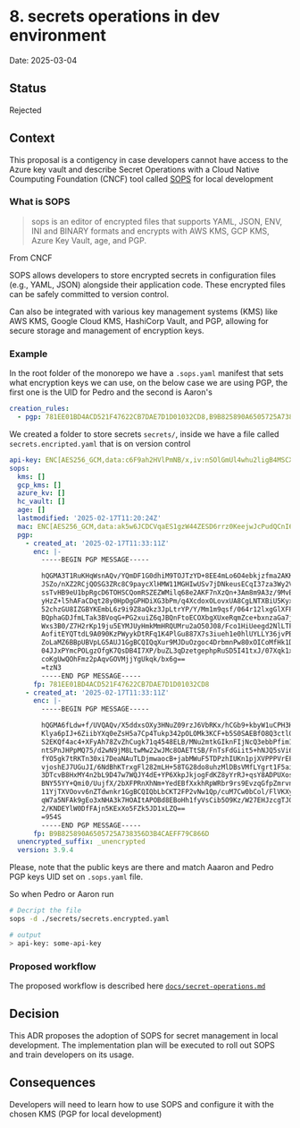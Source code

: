 # 8. secrets operations in dev environment

Date: 2025-03-04

## Status

Rejected

## Context

This proposal is a contigency in case developers cannot have access to the Azure key vault and describe Secret Operations with a Cloud Native Coumputing Foundation (CNCF) tool called [SOPS](cncf_sops) for local development

### What is SOPS

> sops is an editor of encrypted files that supports YAML, JSON, ENV, INI and BINARY formats and encrypts with AWS KMS, GCP KMS, Azure Key Vault, age, and PGP.

From CNCF

SOPS allows developers to store encrypted secrets in configuration files (e.g., YAML, JSON) alongside their application code. These encrypted files can be safely committed to version control.

Can also be integrated with various key management systems (KMS) like AWS KMS, Google Cloud KMS, HashiCorp Vault, and PGP, allowing for secure storage and management of encryption keys.

### Example

In the root folder of the monorepo we have a `.sops.yaml` manifest that sets what encryption keys we can use, on the below case we are using PGP, the first one is the UID for Pedro and the second is Aaron's

```yaml
creation_rules:
  - pgp: 781EE01BD4ACD521F47622CB7DAE7D1D01032CD8,B9B825890A6505725A738356D3B4CAEFF79C866D
```

We created a folder to store secrets `secrets/`, inside we have a file called `secrets.encripted.yaml` that is on version control

```yaml
api-key: ENC[AES256_GCM,data:c6F9ah2HVlPmNB/x,iv:nSOlGmUl4whu2ligB4MSCXYS2xWh7rDHZxt8LwO6ris=,tag:WXXW+yfgjwL03KvpFaZftg==,type:str]
sops:
  kms: []
  gcp_kms: []
  azure_kv: []
  hc_vault: []
  age: []
  lastmodified: '2025-02-17T11:20:24Z'
  mac: ENC[AES256_GCM,data:ak5w6JCDCVqaES1gzW44ZESD6rrz0KeejwJcPudQCnI644D6PV79Mc76A549sF9vjyQ3TRQsvWXN+oy6YSVEr0NOTeT3ykBGlM4+UMsVhwlgfm0UBgHuTpjsLqCwnDD/h8FpV0O7MOvHgJWQVNfcu4ExM0MKCtzQqLKTXI+72QU=,iv:CdNN06RX2m2hng4Mlrswd3D16/wey6lMrly7r3Kkf+8=,tag:ARcrtUaDOcjX2Foq4vCwxw==,type:str]
  pgp:
    - created_at: '2025-02-17T11:33:11Z'
      enc: |-
        -----BEGIN PGP MESSAGE-----

        hQGMA3T1RuKHqWsnAQv/YQmDF1G0dhiM9TOJTzYD+8EE4mLo6O4ebkjzfma2AKKs
        JSZo/nXZ2RCjQOSG3ZRc8C9paycXlHMW11MGHIwUSv7jDNkeusECqI37za3Wy2Vn
        ssTvHB9eU1bpRgcD6TOHSCQomRSZEZWMilq68e2AKF7nXzQn+3Am8m9A3z/9MvBO
        yHzZ+l5hAFaCDqt28y0HpOgGPHDiXG3bPm/q4XcdoxOLovxUA8CgLNTXBiU5Kyxe
        52chzGU8IZGBYKEmbL6z9i9Z8aQkz3JpLtrYP/Y/Mm1m9qsf/064r12lxgGlXFPX
        BQphaGDJfmLTak3BVoqG+PG2xuiZ6qJBQnFtoECOXbgXUxeRqmZce+bxnzaGa7j7
        Wxs3B0/Z7H2rKp19ju5EYMJUyHmkMmHRQUMru2aO50J08/Fco1HiUeegd2NlLTFU
        AofitEYQTtdL9A090KzPWyykDtRFq1K4PlGu887X7s3iueh1e0hlUYLLY36jvPBU
        ZoLaMZ6BBpUBVpLG5AUJ1GgBCQIQqXur9MJDuOzgoc4DrbmnPw80xOICoMfHk1Ds
        04JJxPYmcPOLgzOfgK7QsDB4I7XP/buZL3qDzetgephpRuSD5I41txJ/07Xqk1xy
        coKgUwQOhFmz2pAqvGOVMjjYgUkqk/bx6g==
        =tzN3
        -----END PGP MESSAGE-----
      fp: 781EE01BD4ACD521F47622CB7DAE7D1D01032CD8
    - created_at: '2025-02-17T11:33:11Z'
      enc: |-
        -----BEGIN PGP MESSAGE-----

        hQGMA6fLdw+f/UVQAQv/X5ddxsOXy3HNuZ09rzJ6VbRKx/hCGb9+kbyW1uCPH3HJ
        Klya6pIJ+6ZiibYXq0eZsH5a7Cp4Tukp342pOLOMk3KCF+b5S0SAEBfO8Q3ctl0n
        S2EKQf4ac4+XFyAh78ZvZhCugk71q4548ELB/MNu2mtkGIknFIjNcQ3ebbPfim1H
        ntSPnJHPpMQ75/d2wN9jM8LtwMw22wJMc8OAETtSB/FnTsFdGiit5+hNJQ5sVi62
        fYO5gk7tRKTn30xi7DeaNAuTLDjmwaocB+jabMWuF5TDPzhIUKn1pjXVPPPVrEFi
        vjoshEJ7UGuJI/6NdBhKTrxgFl282mLH+58TG28do8uhzMlDBsVMfLYgrt1F5aie
        3DTcvB8HxMY4n2bL9D47w7WQJY4dE+YP6XkpJkjogFdKZ8yYrRJ+qsY8ADPUXosU
        BNY55YY+Qmi0/UujfX/2bXFPRnXhNm+YedEBfXxkhRpWRbr9rs9EvzqGfpZmrvn2
        11YjTXVOovv6nZTdwnkr1GgBCQIQbLbCKT2FP2vNw1Qp/cuM7Cw0bCol/FlVKXys
        qW7a5NFAk9gEo3xNHA3k7HOAItAPOBd8EBoHh1fyVsCib5O9Kz/W27EHJzcgTJ0s
        2/KNDEYlW0DfFAjn5KExXo5FZk5JD1xLZQ==
        =954S
        -----END PGP MESSAGE-----
      fp: B9B825890A6505725A738356D3B4CAEFF79C866D
  unencrypted_suffix: _unencrypted
  version: 3.9.4
```

Please, note that the public keys are there and match Aaaron and Pedro PGP keys UID set on `.sops.yaml` file.

So when Pedro or Aaron run

```sh
# Decript the file
sops -d ./secrets/secrets.encrypted.yaml

# output
> api-key: some-api-key
```

### Proposed workflow

The proposed workflow is described here [`docs/secret-operations.md`](../../secret-operations.md)

## Decision

This ADR proposes the adoption of SOPS for secret management in local development. The implementation plan will be executed to roll out SOPS and train developers on its usage.

## Consequences

Developers will need to learn how to use SOPS and configure it with the chosen KMS (PGP for local development)

[cncf_sops]: https://www.cncf.io/projects/sops/
